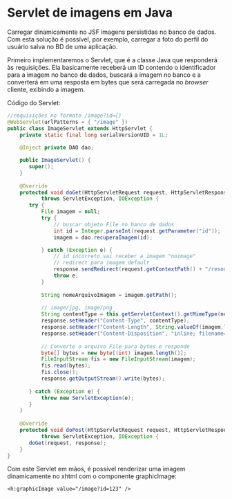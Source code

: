 # Servlet de imagens em Java

Carregar dinamicamente no JSF imagens persistidas no banco de dados. Com esta solução é possível, por exemplo, carregar a foto do perfil do usuário salva no BD de uma aplicação.

Primeiro implementaremos o Servlet, que é a classe Java que responderá às requisições. Ela basicamente receberá um ID contendo o identificador para a imagem no banco de dados, buscará a imagem no banco e a converterá em uma resposta em bytes que será carregada no _browser_ cliente, exibindo a imagem. 

Código do Servlet:
```java
//requisições no formato /image?id={}
@WebServlet(urlPatterns = { "/image" })
public class ImageServlet extends HttpServlet {
	private static final long serialVersionUID = 1L;
	
    @Inject private DAO dao;

	public ImageServlet() {
	   super();
	}
	
	@Override
	protected void doGet(HttpServletRequest request, HttpServletResponse response)
	       throws ServletException, IOException {
	   try {
           File imagem = null;
	       try {
	           // buscar objeto File no banco de dados
               int id = Integer.parseInt(request.getParameter("id"));
               imagem = dao.recuperaImagem(id);

	       } catch (Exception e) {
	    	   // id incorreto vai receber a imagem "noimage"
	    	   // redirect para imagem default
	           response.sendRedirect(request.getContextPath() + "/resources/images/noimage.png");
	           throw e;
	       }
	       
	       String nomeArquivoImagem = imagem.getPath();
	     
	       // image/jpg, image/png
	       String contentType = this.getServletContext().getMimeType(nomeArquivoImagem);	     
	       response.setHeader("Content-Type", contentType);
	       response.setHeader("Content-Length", String.valueOf(imagem.length()));
	       response.setHeader("Content-Disposition", "inline; filename=\"" + nomeArquivoImagem + "\"");
	
	       // Converte o arquivo File para bytes e responde
	       byte[] bytes = new byte[(int) imagem.length()];
	       FileInputStream fis = new FileInputStream(imagem);
	       fis.read(bytes);
	       fis.close();
	       response.getOutputStream().write(bytes);
	
	   } catch (Exception e) {
	       throw new ServletException(e);
	   }
	}
	
	@Override
	protected void doPost(HttpServletRequest request, HttpServletResponse response)
	       throws ServletException, IOException {
	   doGet(request, response);
	}
}
```

Com este Servlet em mãos, é possível renderizar uma imagem dinamicamente no xhtml com o componente graphicImage:

```xhtml
<h:graphicImage value="/image?id=123" />
```